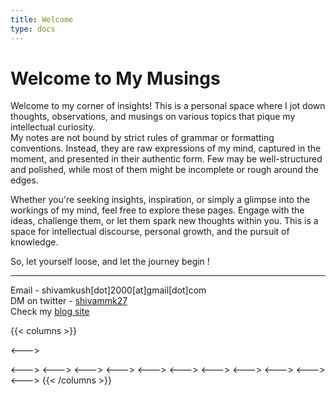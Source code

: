 ```yaml
---
title: Welcome
type: docs
---
```


# Welcome to My Musings

Welcome to my corner of insights! This is a personal space where I jot down thoughts, observations, and musings on various topics that pique my intellectual curiosity. \
My notes are not bound by strict rules of grammar or formatting conventions. Instead, they are raw expressions of my mind, captured in the moment, and presented in their authentic form. Few may be well-structured and polished, while most of them might be incomplete or rough around the edges.

Whether you're seeking insights, inspiration, or simply a glimpse into the workings of my mind, feel free to explore these pages. Engage with the ideas, challenge them, or let them spark new thoughts within you. This is a space for intellectual discourse, personal growth, and the pursuit of knowledge.

So, let yourself loose, and let the journey begin !

---

Email - shivamkush[dot]2000[at]gmail[dot]com \
DM on twitter - [shivammk27](https://twitter.com/shivammk27) \
Check my [blog site](https://shivammk27.github.io)

{{< columns >}}

<!-- [DM on Twitter](https://twitter.com/shivammk27) -->

<--->

<!-- [Check my blog here](https://shivammk27.github.io) -->

<--->
<--->
<--->
<--->
<--->
<--->
<--->
<--->
<--->
<--->
<--->
{{< /columns >}}
